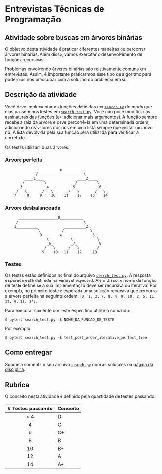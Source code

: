 # Entrevistas Técnicas de Programação

## Atividade sobre buscas em árvores binárias

O objetivo desta atividade é praticar diferentes maneiras de percorrer árvores
binárias. Além disso, vamos exercitar o desenvolvimento de funções recursivas.

Problemas envolvendo árvores binárias são relativamente comuns em entrevistas.
Assim, é importante praticarmos esse tipo de algoritmo para podermos nos preocupar
com a solução do problema em si.

## Descrição da atividade

Você deve implementar as funções definidas em [`search.py`](search.py) de modo
que elas passem nos testes em [`search_test.py`](search_test.py). Você não pode
modificar as assinaturas das funções (ex. adicionar mais argumentos). A função
sempre recebe a raiz da árvore e deve percorrê-la em uma determinada ordem, adicionando
os valores dos nós em uma lista sempre que visitar um novo nó. A lista devolvida
pela sua função será utilizada para verificar a corretude.

Os testes utilizam duas árvores:

### Árvore perfeita

```
               __________0__________
              /                     \
         ____1____               ____2____
        /         \             /         \
      _3_         _4_         _5_         _6_
     /   \       /   \       /   \       /   \
    7     8     9    10    11    12    13    14
```

### Árvore desbalanceada

```
      __________________0___________
     /                              \
    1__________            __________2
               \          /            \
                3__      4____          5
                   \          \           \
                   _6_        _7_          8
                  /   \      /   \        /
                 9    10   11    12     13
```

### Testes

Os testes estão definidos no final do arquivo [`search_test.py`](search_test.py).
A resposta esperada está definida na variável `expected`. Além disso, o nome da
função de teste define se a sua implementação deve ser recursiva ou iterativa.
Por exemplo, no primeiro teste é esperada uma solução recursiva que percorra a
árvore perfeita na seguinte ordem: `[0, 1, 3, 7, 8, 4, 9, 10, 2, 5, 11, 12, 6, 13, 14]`.

Para executar somente um teste específico utilize o comando:

    $ pytest search_test.py -k NOME_DA_FUNCAO_DE_TESTE

Por exemplo:

    $ pytest search_test.py -k test_post_order_iterative_perfect_tree

## Como entregar

Submeta somente o seu arquivo [`search.py`](search.py) com as soluções na [página da disciplina](http://ensino.kurauchi.com.br/entrevistas/).

## Rubrica

O conceito nesta atividade é definido pela quantidade de testes passando:

| # Testes passando | Conceito |
| :---------------: | :------- |
|       < 4         |    D     |
|         4         |    C     |
|         6         |    C+    |
|         8         |    B     |
|         10        |    B+    |
|         12        |    A     |
|         14        |    A+    |
